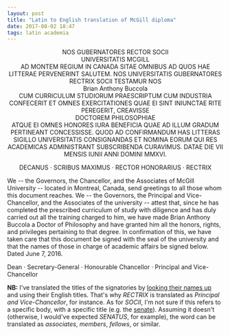 ```yaml
---
layout: post
title: "Latin to English translation of McGill diploma"
date: 2017-08-02 18:47
tags: latin academia
---
```


<p style="text-align: center;">
NOS GUBERNATORES RECTOR SOCII<br>
UNIVERSITATIS MCGILL<br>
AD MONTEM REGIUM IN CANADA SITAE OMNIBUS AD QUOS HAE LITTERAE PERVENERINT SALUTEM.
NOS UNIVERSITATIS GUBERNATORES RECTRIX SOCII TESTAMUR NOS<br>
Brian Anthony Buccola<br>
CUM CURRICULUM STUDIORUM PRAESCRIPTUM CUM INDUSTRIA
CONFECERIT ET OMNES EXERCITATIONES QUAE EI SINT INIUNCTAE RITE PEREGERIT, CREAVISSE<br>
DOCTOREM PHILOSOPHIAE<br>
ATQUE EI OMNES HONORES IURA BENEFICIA QUAE AD ILLUM GRADUM PERTINEANT CONCESSISSE. QUOD AD
CONFIRMANDUM HAS LITTERAS SIGILLO UNIVERSITATIS CONSIGNANDAS ET NOMINA EORUM QUI RES ACADEMICAS
ADMINISTRANT SUBSCRIBENDA CURAVIMUS. DATAE DIE VII MENSIS IUNII ANNI DOMINI MMXVI.
</p>

<p style="text-align: center;">
DECANUS · SCRIBUS MAXIMUS · RECTOR HONORARIUS · RECTRIX
</p>

We -- the Governors, the Chancellor, and the Associates of McGill University --
located in Montreal, Canada, send greetings to all those whom this document
reaches. We -- the Governors, the Principal and Vice-Chancellor, and the
Associates of the university -- attest that, since he has completed the
prescribed curriculum of study with diligence and has duly carried out all the
training charged to him, we have made Brian Anthony Buccola a Doctor of
Philosophy and have granted him all the honors, rights, and privileges
pertaining to that degree. In confirmation of this, we have taken care that
this document be signed with the seal of the university and that the names of
those in charge of academic affairs be signed below. Dated June 7, 2016.

Dean · Secretary-General · Honourable Chancellor · Principal and Vice-Chancellor

**NB:** I've translated the titles of the signatories by [looking their names
up](http://www.mcgill.ca/about/administration) and using their English titles.
That's why *RECTRIX* is translated as *Principal and Vice-Chancellor*, for
instance. As for *SOCII*, I'm not sure if this refers to a specific body, with
a specific title (e.g. the [senate](http://www.mcgill.ca/senate/)). Assuming it
doesn't (otherwise, I would've expected *SENATUS*, for example), the word can
be translated as *associates*, *members*, *fellows*, or similar.

